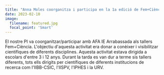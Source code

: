 ```yaml
---
title: "Anna Moles coorganitza i participa en la 1a edició de Fem+Ciència amb AFA IE Arrabassada."
date: 2023-02-10
image:
  filename: featured.jpg
  focal_point: 'Smart'
---
```


El nostre PI va coorganitzar/participar amb AFA IE Arrabassada als tallers Fem+Ciència. L'objectiu d'aquesta activitat era donar a conèixer i visibilitzar científiques de diferents disciplines. Aquesta activitat estava dirigida a escolars d'entre 3 i 12 anys. Durant la tarda es van dur a terme sis tallers diferents, tots ells dirigits per científiques de diferents institucions de recerca com l'IIBB-CSIC, l'IISPV, l'IPHES i la URV.